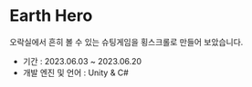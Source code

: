 # Earth Hero
오락실에서 흔히 볼 수 있는 슈팅게임을 횡스크롤로 만들어 보았습니다.

- 기간 : 2023.06.03 ~ 2023.06.20
- 개발 엔진 및 언어 : Unity & C#
